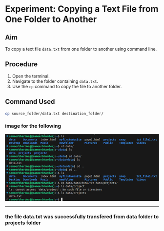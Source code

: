 #  **Experiment: Copying a Text File from One Folder to Another**

## **Aim**

To copy a text file `data.txt` from one folder to another using command line.

## Procedure
1. Open the terminal.
2. Navigate to the folder containing `data.txt`.
3. Use the `cp` command to copy the file to another folder.

## Command Used
```bash
cp source_folder/data.txt destination_folder/
```
### **image for the following**

![image](<copy command 2025-08-07 113346.png>)


 ---

 ### **the file data.txt was successfully transfered from data folder to projects folder**

